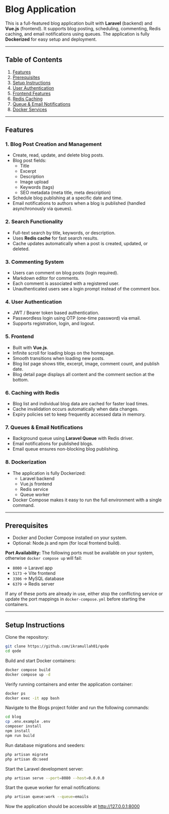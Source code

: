 # Blog Application

This is a full-featured blog application built with **Laravel** (backend) and **Vue.js** (frontend). It supports blog posting, scheduling, commenting, Redis caching, and email notifications using queues. The application is fully **Dockerized** for easy setup and deployment.

---

## Table of Contents


1. [Features](#features)  
2. [Prerequisites](#prerequisites)  
3. [Setup Instructions](#setup-instructions)  
4. [User Authentication](#4-user-authentication)  
7. [Frontend Features](#5-frontend)  
6. [Redis Caching](#6-caching-with-redis)  
5. [Queue & Email Notifications](#7-queues--email-notifications)  
8. [Docker Services](#8-dockerization)

---

## Features

### 1. Blog Post Creation and Management
- Create, read, update, and delete blog posts.
- Blog post fields:
  - Title
  - Excerpt
  - Description
  - Image upload
  - Keywords (tags)
  - SEO metadata (meta title, meta description)
- Schedule blog publishing at a specific date and time.
- Email notifications to authors when a blog is published (handled asynchronously via queues).

### 2. Search Functionality
- Full-text search by title, keywords, or description.
- Uses **Redis cache** for fast search results.
- Cache updates automatically when a post is created, updated, or deleted.

### 3. Commenting System
- Users can comment on blog posts (login required).
- Markdown editor for comments.
- Each comment is associated with a registered user.
- Unauthenticated users see a login prompt instead of the comment box.

### 4. User Authentication
- JWT / Bearer token based authentication.
- Passwordless login using OTP (one-time password) via email.
- Supports registration, login, and logout.

### 5. Frontend
- Built with **Vue.js**.
- Infinite scroll for loading blogs on the homepage.
- Smooth transitions when loading new posts.
- Blog list page shows title, excerpt, image, comment count, and publish date.
- Blog detail page displays all content and the comment section at the bottom.

### 6. Caching with Redis
- Blog list and individual blog data are cached for faster load times.
- Cache invalidation occurs automatically when data changes.
- Expiry policies set to keep frequently accessed data in memory.

### 7. Queues & Email Notifications
- Background queue using **Laravel Queue** with Redis driver.
- Email notifications for published blogs.
- Email queue ensures non-blocking blog publishing.

### 8. Dockerization
- The application is fully Dockerized:
  - Laravel backend
  - Vue.js frontend
  - Redis service
  - Queue worker
- Docker Compose makes it easy to run the full environment with a single command.

---

## Prerequisites

- Docker and Docker Compose installed on your system.  
- Optional: Node.js and npm (for local frontend build).  

**Port Availability:** The following ports must be available on your system, otherwise `docker compose up` will fail:

- `8000` → Laravel app  
- `5173` → Vite frontend  
- `3306` → MySQL database  
- `6379` → Redis server  

If any of these ports are already in use, either stop the conflicting service or update the port mappings in `docker-compose.yml` before starting the containers.


---

## Setup Instructions

Clone the repository:

```bash
git clone https://github.com/ikramullah01/qode
cd qode
```

Build and start Docker containers:
```bash
docker compose build
docker compose up -d
```

Verify running containers and enter the application container:
```bash
docker ps
docker exec -it app bash
```

Navigate to the Blogs project folder and run the following commands:
```bash
cd blog
cp .env.example .env
composer install
npm install
npm run build
```

Run database migrations and seeders:
```bash
php artisan migrate
php artisan db:seed
```

Start the Laravel development server:
```bash
php artisan serve --port=8080 --host=0.0.0.0
```

Start the queue worker for email notifications:
```bash
php artisan queue:work --queue=emails
```

Now the application should be accessible at http://127.0.0.1:8000
